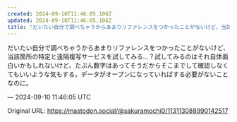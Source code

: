 ```yaml
---
created: 2024-09-10T11:46:05.106Z
updated: 2024-09-10T11:46:05.106Z
title: "だいたい自分で調べちゃうからあまりリファレンスをつかったことがないけど、当該箇所[...]"
---
```


<p>だいたい自分で調べちゃうからあまりリファレンスをつかったことがないけど、当該箇所の特定と遠隔複写サービスを試してみる…？試してみるのはそれ自体面白いかもしれないけど、たぶん数字はあってそうだからそこまでして確認しなくてもいいような気もする。データがオープンになっていればする必要がないことなのに。</p>

&mdash; 2024-09-10 11:46:05 UTC

Original URL: https://mastodon.social/@sakuramochi0/113113088990142517
